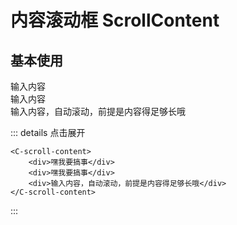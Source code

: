 # 内容滚动框 ScrollContent

## 基本使用

<C-scroll-content>
    <div>输入内容</div>
    <div>输入内容</div>
    <div>输入内容，自动滚动，前提是内容得足够长哦</div>
  </C-scroll-content>

::: details 点击展开

```vue
<C-scroll-content>
    <div>嘿我要搞事</div>
    <div>嘿我要搞事</div>
    <div>输入内容，自动滚动，前提是内容得足够长哦</div>
</C-scroll-content>
```

:::
